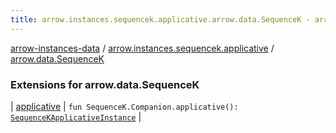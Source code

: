 ```yaml
---
title: arrow.instances.sequencek.applicative.arrow.data.SequenceK - arrow-instances-data
---
```


[arrow-instances-data](../../index.html) / [arrow.instances.sequencek.applicative](../index.html) / [arrow.data.SequenceK](./index.html)

### Extensions for arrow.data.SequenceK

| [applicative](applicative.html) | `fun SequenceK.Companion.applicative(): `[`SequenceKApplicativeInstance`](../../arrow.instances/-sequence-k-applicative-instance/index.html) |

